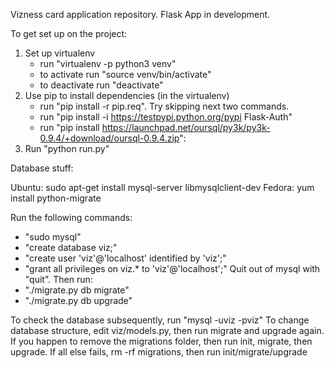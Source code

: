 Vizness card application repository. Flask App in development.

To get set up on the project:

1. Set up virtualenv
    - run "virtualenv -p python3 venv"
    - to activate run "source venv/bin/activate"
    - to deactivate run "deactivate"
2. Use pip to install dependencies (in the virtualenv)
    - run "pip install -r pip.req". Try skipping next two commands.
    - run "pip install -i https://testpypi.python.org/pypi Flask-Auth"
    - run "pip install https://launchpad.net/oursql/py3k/py3k-0.9.4/+download/oursql-0.9.4.zip":
3. Run "python run.py"

Database stuff:

Ubuntu: sudo apt-get install mysql-server libmysqlclient-dev
Fedora: yum install python-migrate

Run the following commands:
- "sudo mysql"
- "create database viz;"
- "create user 'viz'@'localhost' identified by 'viz';"
- "grant all privileges on viz.* to 'viz'@'localhost';"
Quit out of mysql with "quit". Then run:
- "./migrate.py db migrate"
- "./migrate.py db upgrade"

To check the database subsequently, run "mysql -uviz -pviz"
To change database structure, edit viz/models.py, then run migrate and upgrade again.
If you happen to remove the migrations folder, then run init, migrate, then upgrade.
If all else fails, rm -rf migrations, then run init/migrate/upgrade
